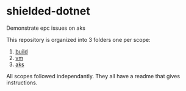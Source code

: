 # shielded-dotnet
Demonstrate epc issues on aks

This repository is organized into 3 folders one per scope:

1. [build](/build/README.md)
1. [vm](/vm/README.md)
1. [aks](/aks/README.md)

All scopes followed independantly. They all have a readme that gives instructions.


